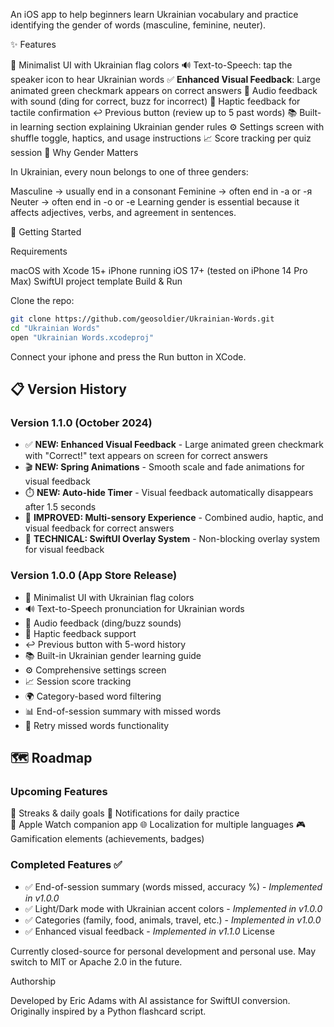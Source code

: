 An iOS app to help beginners learn Ukrainian vocabulary and practice identifying the gender of words (masculine, feminine, neuter).

✨ Features

🎨 Minimalist UI with Ukrainian flag colors
🔊 Text-to-Speech: tap the speaker icon to hear Ukrainian words
✅ **Enhanced Visual Feedback**: Large animated green checkmark appears on correct answers
🎵 Audio feedback with sound (ding for correct, buzz for incorrect)
📳 Haptic feedback for tactile confirmation
↩️ Previous button (review up to 5 past words)
📚 Built-in learning section explaining Ukrainian gender rules
⚙️ Settings screen with shuffle toggle, haptics, and usage instructions
📈 Score tracking per quiz session
📖 Why Gender Matters

In Ukrainian, every noun belongs to one of three genders:

Masculine → usually end in a consonant
Feminine → often end in -а or -я
Neuter → often end in -о or -е
Learning gender is essential because it affects adjectives, verbs, and agreement in sentences.

🚀 Getting Started

Requirements

macOS with Xcode 15+
iPhone running iOS 17+ (tested on iPhone 14 Pro Max)
SwiftUI project template
Build & Run

Clone the repo:

```bash
git clone https://github.com/geosoldier/Ukrainian-Words.git
cd "Ukrainian Words"
open "Ukrainian Words.xcodeproj"
```

Connect your iphone and press the Run button in XCode.

## 📋 Version History

### Version 1.1.0 (October 2024)
- ✅ **NEW: Enhanced Visual Feedback** - Large animated green checkmark with "Correct!" text appears on screen for correct answers
- 🎬 **NEW: Spring Animations** - Smooth scale and fade animations for visual feedback
- ⏱️ **NEW: Auto-hide Timer** - Visual feedback automatically disappears after 1.5 seconds
- 🎯 **IMPROVED: Multi-sensory Experience** - Combined audio, haptic, and visual feedback for correct answers
- 🔧 **TECHNICAL: SwiftUI Overlay System** - Non-blocking overlay system for visual feedback

### Version 1.0.0 (App Store Release)
- 🎨 Minimalist UI with Ukrainian flag colors
- 🔊 Text-to-Speech pronunciation for Ukrainian words
- 🎵 Audio feedback (ding/buzz sounds)
- 📳 Haptic feedback support
- ↩️ Previous button with 5-word history
- 📚 Built-in Ukrainian gender learning guide
- ⚙️ Comprehensive settings screen
- 📈 Session score tracking
- 🌍 Category-based word filtering
- 📊 End-of-session summary with missed words
- 🔄 Retry missed words functionality

## 🗺️ Roadmap

### Upcoming Features
🎯 Streaks & daily goals
🔔 Notifications for daily practice  
📱 Apple Watch companion app
🌐 Localization for multiple languages
🎮 Gamification elements (achievements, badges)

### Completed Features ✅
- ✅ End-of-session summary (words missed, accuracy %) - *Implemented in v1.0.0*
- ✅ Light/Dark mode with Ukrainian accent colors - *Implemented in v1.0.0*  
- ✅ Categories (family, food, animals, travel, etc.) - *Implemented in v1.0.0*
- ✅ Enhanced visual feedback - *Implemented in v1.1.0*
License

Currently closed-source for personal development and personal use. May switch to MIT or Apache 2.0 in the future.

Authorship

Developed by Eric Adams with AI assistance for SwiftUI conversion. Originally inspired by a Python flashcard script.
